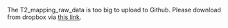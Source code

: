 The T2_mapping_raw_data is too big to upload to Github. Please download from dropbox via [this link](https://www.dropbox.com/scl/fi/d00nv7bwistjdsd4xz4sx/T2_mapping_raw_data.mat?rlkey=dcsyzdaips888qwte7a25o2wu&st=4zhdb716&dl=0). 
